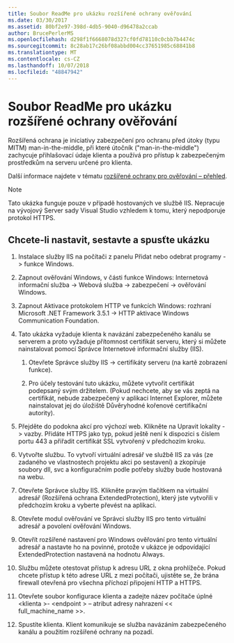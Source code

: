 ```yaml
---
title: Soubor ReadMe pro ukázku rozšířené ochrany ověřování
ms.date: 03/30/2017
ms.assetid: 80bf2e97-398d-4db5-9040-d96478a2ccab
author: BrucePerlerMS
ms.openlocfilehash: d298f1f6668078d327cf0fd78110c0cbb7b4474c
ms.sourcegitcommit: 8c28ab17c26bf08abbd004cc37651985c68841b8
ms.translationtype: MT
ms.contentlocale: cs-CZ
ms.lasthandoff: 10/07/2018
ms.locfileid: "48847942"
---
```

# <a name="readme-for-extended-protection-authentication-sample"></a>Soubor ReadMe pro ukázku rozšířené ochrany ověřování
Rozšířená ochrana je iniciativy zabezpečení pro ochranu před útoky (typu MITM) man-in-the-middle, při které útočník ("man-in-the-middle") zachycuje přihlašovací údaje klienta a používá pro přístup k zabezpečeným prostředkům na serveru určené pro klienta.  
  
 Další informace najdete v tématu [rozšířené ochrany pro ověřování – přehled](../../../../docs/framework/wcf/feature-details/extended-protection-for-authentication-overview.md).  
  
> [!NOTE]
>  Tato ukázka funguje pouze v případě hostovaných ve službě IIS. Nepracuje na vývojový Server sady Visual Studio vzhledem k tomu, který nepodporuje protokol HTTPS.  
  
## <a name="to-set-up-build-and-run-the-sample"></a>Chcete-li nastavit, sestavte a spusťte ukázku  
  
1.  Instalace služby IIS na počítači z panelu Přidat nebo odebrat programy -> funkce Windows.  
  
2.  Zapnout ověřování Windows, v části funkce Windows: Internetová informační služba -> Webová služba -> zabezpečení -> ověřování Windows.  
  
3.  Zapnout Aktivace protokolem HTTP ve funkcích Windows: rozhraní Microsoft .NET Framework 3.5.1 -> HTTP aktivace Windows Communication Foundation.  
  
4.  Tato ukázka vyžaduje klienta k navázání zabezpečeného kanálu se serverem a proto vyžaduje přítomnost certifikát serveru, který si můžete nainstalovat pomocí Správce Internetové informační služby (IIS).  
  
    1.  Otevřete Správce služby IIS -> certifikáty serveru (na kartě zobrazení funkce).  
  
    2.  Pro účely testování tuto ukázku, můžete vytvořit certifikát podepsaný svým držitelem. (Pokud nechcete, aby se vás zeptá na certifikát, nebude zabezpečený v aplikaci Internet Explorer, můžete nainstalovat jej do úložiště Důvěryhodné kořenové certifikační autority).  
  
5.  Přejděte do podokna akcí pro výchozí web. Klikněte na Upravit lokality -> vazby. Přidáte HTTPS jako typ, pokud ještě není k dispozici s číslem portu 443 a přiřadit certifikát SSL vytvořený v předchozím kroku.  
  
6.  Vytvořte službu. To vytvoří virtuální adresář ve službě IIS za vás (ze zadaného ve vlastnostech projektu akci po sestavení) a zkopíruje soubory dll, svc a konfiguračním podle potřeby služby bude hostovaná na webu.  
  
7.  Otevřete Správce služby IIS. Klikněte pravým tlačítkem na virtuální adresář (Rozšířená ochrana ExtendedProtection), který jste vytvořili v předchozím kroku a vyberte převést na aplikaci.  
  
8.  Otevřete modul ověřování ve Správci služby IIS pro tento virtuální adresář a povolení ověřování Windows.  
  
9. Otevřít rozšířené nastavení pro Windows ověřování pro tento virtuální adresář a nastavte ho na povinné, protože v ukázce je odpovídající ExtendedProtection nastavená na hodnotu Always.  
  
10. Službu můžete otestovat přístup k adresu URL z okna prohlížeče. Pokud chcete přístup k této adrese URL z mezi počítači, ujistěte se, že brána firewall otevřená pro všechna příchozí připojení HTTP a HTTPS.  
  
11. Otevřete soubor konfigurace klienta a zadejte název počítače úplné \<klienta >- \<endpoint > – atribut adresy nahrazení << full_machine_name >>.  
  
12. Spustíte klienta. Klient komunikuje se služba navázáním zabezpečeného kanálu a použitím rozšířené ochrany na pozadí.
